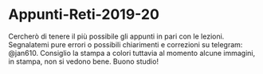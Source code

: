 # Appunti-Reti-2019-20

Cercherò di tenere il più possibile gli appunti in pari con le lezioni.
Segnalatemi pure errori o possibili chiarimenti e correzioni su telegram: @jan610.
Consiglio la stampa a colori tuttavia al momento alcune immagini, in stampa, non si vedono bene.
Buono studio!
